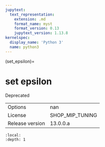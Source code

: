 ```yaml
---
jupytext:
  text_representation:
    extension: .md
    format_name: myst
    format_version: 0.13
    jupytext_version: 1.13.8
kernelspec:
  display_name: 'Python 3'
  name: python3
---
```


(set_epsilon)=
# set epsilon
Deprecated

|   |   |
|---|---|
|Options|nan|
|License|SHOP_MIP_TUNING|
|Release version|13.0.0.a|

```{contents}
:local:
:depth: 1
```





